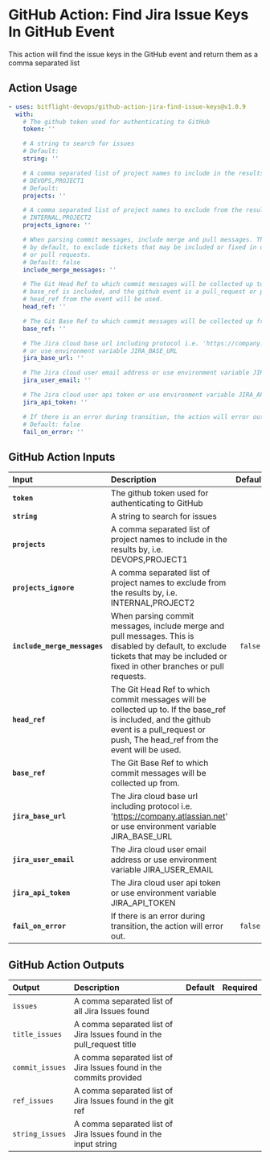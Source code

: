 <!-- start title -->

# GitHub Action: Find Jira Issue Keys In GitHub Event

<!-- end title -->
<!-- start description -->

This action will find the issue keys in the GitHub event and return them as a comma separated list

<!-- end description -->

## Action Usage

<!-- start usage -->

```yaml
- uses: bitflight-devops/github-action-jira-find-issue-keys@v1.0.9
  with:
    # The github token used for authenticating to GitHub
    token: ''

    # A string to search for issues
    # Default:
    string: ''

    # A comma separated list of project names to include in the results by, i.e.
    # DEVOPS,PROJECT1
    # Default:
    projects: ''

    # A comma separated list of project names to exclude from the results by, i.e.
    # INTERNAL,PROJECT2
    projects_ignore: ''

    # When parsing commit messages, include merge and pull messages. This is disabled
    # by default, to exclude tickets that may be included or fixed in other branches
    # or pull requests.
    # Default: false
    include_merge_messages: ''

    # The Git Head Ref to which commit messages will be collected up to. If the
    # base_ref is included, and the github event is a pull_request or push, The
    # head_ref from the event will be used.
    head_ref: ''

    # The Git Base Ref to which commit messages will be collected up from.
    base_ref: ''

    # The Jira cloud base url including protocol i.e. 'https://company.atlassian.net'
    # or use environment variable JIRA_BASE_URL
    jira_base_url: ''

    # The Jira cloud user email address or use environment variable JIRA_USER_EMAIL
    jira_user_email: ''

    # The Jira cloud user api token or use environment variable JIRA_API_TOKEN
    jira_api_token: ''

    # If there is an error during transition, the action will error out.
    # Default: false
    fail_on_error: ''
```

<!-- end usage -->

## GitHub Action Inputs

<!-- start inputs -->

| **Input**                    | **Description**                                                                                                                                                                           | **Default** | **Required** |
| :--------------------------- | :---------------------------------------------------------------------------------------------------------------------------------------------------------------------------------------- | :---------: | :----------: |
| **`token`**                  | The github token used for authenticating to GitHub                                                                                                                                        |             |   **true**   |
| **`string`**                 | A string to search for issues                                                                                                                                                             |             |  **false**   |
| **`projects`**               | A comma separated list of project names to include in the results by, i.e. DEVOPS,PROJECT1                                                                                                |             |  **false**   |
| **`projects_ignore`**        | A comma separated list of project names to exclude from the results by, i.e. INTERNAL,PROJECT2                                                                                            |             |  **false**   |
| **`include_merge_messages`** | When parsing commit messages, include merge and pull messages. This is disabled by default, to exclude tickets that may be included or fixed in other branches or pull requests.          |   `false`   |  **false**   |
| **`head_ref`**               | The Git Head Ref to which commit messages will be collected up to. If the base_ref is included, and the github event is a pull_request or push, The head_ref from the event will be used. |             |  **false**   |
| **`base_ref`**               | The Git Base Ref to which commit messages will be collected up from.                                                                                                                      |             |  **false**   |
| **`jira_base_url`**          | The Jira cloud base url including protocol i.e. 'https://company.atlassian.net' or use environment variable JIRA_BASE_URL                                                                 |             |  **false**   |
| **`jira_user_email`**        | The Jira cloud user email address or use environment variable JIRA_USER_EMAIL                                                                                                             |             |  **false**   |
| **`jira_api_token`**         | The Jira cloud user api token or use environment variable JIRA_API_TOKEN                                                                                                                  |             |  **false**   |
| **`fail_on_error`**          | If there is an error during transition, the action will error out.                                                                                                                        |   `false`   |  **false**   |

<!-- end inputs -->

## GitHub Action Outputs

<!-- start outputs -->

| **Output**      | **Description**                                                       | **Default** | **Required** |
| :-------------- | :-------------------------------------------------------------------- | ----------- | ------------ |
| `issues`        | A comma separated list of all Jira Issues found                       |             |              |
| `title_issues`  | A comma separated list of Jira Issues found in the pull_request title |             |              |
| `commit_issues` | A comma separated list of Jira Issues found in the commits provided   |             |              |
| `ref_issues`    | A comma separated list of Jira Issues found in the git ref            |             |              |
| `string_issues` | A comma separated list of Jira Issues found in the input string       |             |              |

<!-- end outputs -->
